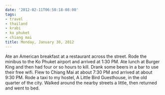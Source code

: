 ```yaml
---
date: '2012-02-11T06:50:18-08:00'
tags:
- travel
- thailand
- krabi
- ko phuket
- chiang mai
title: Monday, January 30, 2012
---
```


Ate an American breakfast at a restaurant across the street. Rode the minibus to the Ko Phuket airport and arrived at 1:30 PM. Ate lunch at Burger King and then had four or so hours to kill. Drank some beers in a bar to use their free wifi. Flew to Chiang Mai at about 7:30 PM and arrived at about 9:30 PM. Rode a taxi to my hostel, A Little Bird Guesthouse, in the old quarter of the city. Walked around the nearby streets a little, then returned and went to bed.
